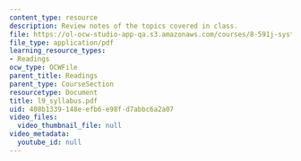 ```yaml
---
content_type: resource
description: Review notes of the topics covered in class.
file: https://ol-ocw-studio-app-qa.s3.amazonaws.com/courses/8-591j-systems-biology-fall-2004/408b1339148eefb6e98fd7abbc6a2a07_l9_syllabus.pdf
file_type: application/pdf
learning_resource_types:
- Readings
ocw_type: OCWFile
parent_title: Readings
parent_type: CourseSection
resourcetype: Document
title: l9_syllabus.pdf
uid: 408b1339-148e-efb6-e98f-d7abbc6a2a07
video_files:
  video_thumbnail_file: null
video_metadata:
  youtube_id: null
---
```

